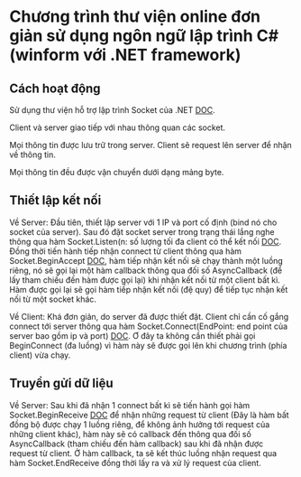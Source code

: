 # Chương trình thư viện online đơn giản sử dụng ngôn ngữ lập trình C# (winform với .NET framework)
## Cách hoạt động

Sử dụng thư viện hỗ trợ lập trình Socket của .NET [DOC](https://docs.microsoft.com/en-us/dotnet/api/system.net.sockets.socket?view=net-5.0).

Client và server giao tiếp với nhau thông quan các socket.

Mọi thông tin được lưu trữ trong server. Client sẽ request lên server để nhận về thông tin.

Mọi thông tin đều được vận chuyển dưới dạng mảng byte.

## Thiết lập kết nối 

Về Server: Đầu tiên, thiết lập server với 1 IP và port cố định (bind nó cho socket của server). Sau đó đặt socket server trong trạng thái lắng nghe thông qua hàm Socket.Listen(n: số lượng tối đa client có thể kết nối [DOC](https://docs.microsoft.com/en-us/dotnet/api/system.net.sockets.socket.listen?view=net-5.0). Đồng thời tiến hành tiếp nhận connect từ client thông qua hàm Socket.BeginAccept [DOC](https://docs.microsoft.com/en-us/dotnet/api/system.net.sockets.socket.beginaccept?view=net-5.0), hàm tiếp nhận kết nối sẽ chạy thành một luồng riêng, nó sẽ gọi lại một hàm callback thông qua đối số AsyncCallback (để lấy tham chiếu đến hàm được gọi lại) khi nhận kết nối từ một client bất kì. Hàm được gọi lại sẽ gọi hàm tiếp nhận kết nối (đệ quy) để tiếp tục nhận kết nối từ một socket khác.

Về Client: Khá đơn giản, do server đã được thiết đặt. Client chỉ cần cố gắng connect tới server thông qua hàm Socket.Connect(EndPoint: end point của server bao gồm ip và port) [DOC](https://docs.microsoft.com/en-us/dotnet/api/system.net.sockets.socket.connect?view=net-5.0). Ơ đây ta không cần thiết phải gọi BeginConnect (đa luồng) vì hàm này sẽ được gọi lên khi chương trình (phía client) vừa chạy.

## Truyền gửi dữ liệu

Về Server: Sau khi đã nhận 1 connect bất kì sẽ tiến hành gọi hàm Socket.BeginReceive [DOC](https://docs.microsoft.com/en-us/dotnet/api/system.net.sockets.socket.beginreceive?view=net-5.0) để nhận những request từ client (Đây là hàm bất đồng bộ được chạy 1 luồng riêng, để không ảnh hưởng tới request của những client khác), hàm này sẽ có callback đến thông qua đối số AsyncCallback (tham chiếu đến hàm callback) sau khi đã nhận được request từ client. Ở hàm callback, ta sẽ kết thúc luồng nhận request qua hàm Socket.EndReceive đồng thời lấy ra và xử lý request của client. 
